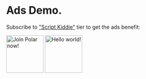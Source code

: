 # Ads Demo.

Subscribe to ["Script Kiddie"](https://polar.sh/zegl/subscriptions) tier to get the ads benefit:

<!-- POLAR type=ads id=golgnjnd subscription_benefit_id=4da75f02-1507-43dc-9167-10adfa4fb6b2 width=100 height=100 -->

<a href="https://polar.sh"><img src="https://7vk6rcnylug0u6hg.public.blob.vercel-storage.com/Logotype_blue_small-Bo8grIZgHSOMQk3BnwmoT5Sds6tE7N.png" alt="Join Polar now!" height="100" width="100" /></a>
<a href="https://polar.sh/zegl"><img src="https://7vk6rcnylug0u6hg.public.blob.vercel-storage.com/Frame%203-lOg2u5gntqF3RuL3cso7Upg9w03dbT.png" alt="Hello world!" height="100" width="100" /></a>

<!-- POLAR-END id=golgnjnd -->
